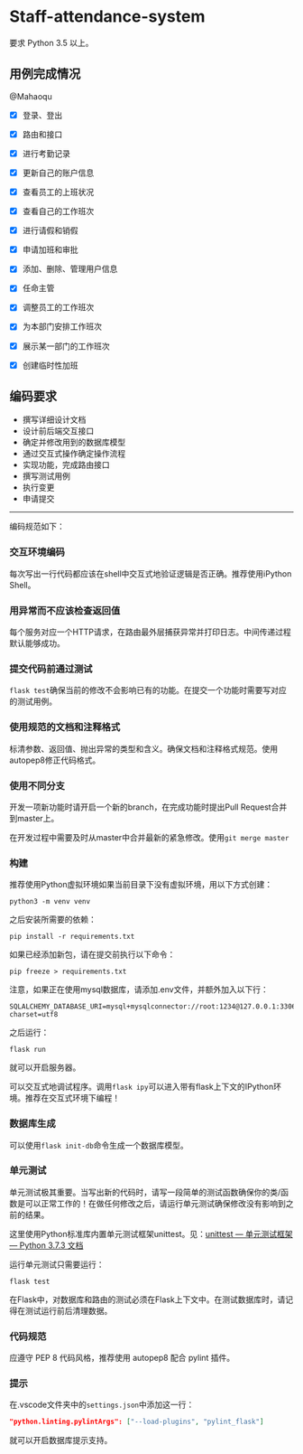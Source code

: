 # Staff-attendance-system

要求 Python 3.5 以上。

## 用例完成情况
@Mahaoqu
- [x] 登录、登出
- [x] 路由和接口

- [x] 进行考勤记录
- [x] 更新自己的账户信息
- [x] 查看员工的上班状况

- [x] 查看自己的工作班次
- [x] 进行请假和销假
- [x] 申请加班和审批
- [x] 添加、删除、管理用户信息
- [x] 任命主管

- [x] 调整员工的工作班次
- [x] 为本部门安排工作班次
- [x] 展示某一部门的工作班次
- [x] 创建临时性加班

## 编码要求
* 撰写详细设计文档
* 设计前后端交互接口
* 确定并修改用到的数据库模型
* 通过交互式操作确定操作流程
* 实现功能，完成路由接口
* 撰写测试用例
* 执行变更
* 申请提交
---
编码规范如下：

### 交互环境编码
每次写出一行代码都应该在shell中交互式地验证逻辑是否正确。推荐使用iPython Shell。

### 用异常而不应该检查返回值
每个服务对应一个HTTP请求，在路由最外层捕获异常并打印日志。中间传递过程默认能够成功。

### 提交代码前通过测试
`flask test`确保当前的修改不会影响已有的功能。在提交一个功能时需要写对应的测试用例。

### 使用规范的文档和注释格式
标清参数、返回值、抛出异常的类型和含义。确保文档和注释格式规范。使用autopep8修正代码格式。

### 使用不同分支
开发一项新功能时请开启一个新的branch，在完成功能时提出Pull Request合并到master上。

在开发过程中需要及时从master中合并最新的紧急修改。使用`git merge master`


### 构建

推荐使用Python虚拟环境如果当前目录下没有虚拟环境，用以下方式创建：
```
python3 -m venv venv
```

之后安装所需要的依赖：
```
pip install -r requirements.txt
```

如果已经添加新包，请在提交前执行以下命令：
```
pip freeze > requirements.txt
```

注意，如果正在使用mysql数据库，请添加.env文件，并额外加入以下行：
```
SQLALCHEMY_DATABASE_URI=mysql+mysqlconnector://root:1234@127.0.0.1:3306/sys_db?charset=utf8
```
之后运行：
```
flask run
```
就可以开启服务器。

可以交互式地调试程序。调用`flask ipy`可以进入带有flask上下文的IPython环境。推荐在交互式环境下编程！

### 数据库生成
可以使用`flask init-db`命令生成一个数据库模型。

### 单元测试
单元测试极其重要。当写出新的代码时，请写一段简单的测试函数确保你的类/函数是可以正常工作的！在做任何修改之后，请运行单元测试确保修改没有影响到之前的结果。

这里使用Python标准库内置单元测试框架unittest。见：[unittest — 单元测试框架 — Python 3.7.3 文档](https://docs.python.org/zh-cn/3/library/unittest.html)

运行单元测试只需要运行：
```
flask test
```

在Flask中，对数据库和路由的测试必须在Flask上下文中。在测试数据库时，请记得在测试运行前后清理数据。

### 代码规范
应遵守 PEP 8 代码风格，推荐使用 autopep8 配合 pylint 插件。


### 提示
在.vscode文件夹中的`settings.json`中添加这一行：
```json
"python.linting.pylintArgs": ["--load-plugins", "pylint_flask"]
```
就可以开启数据库提示支持。
